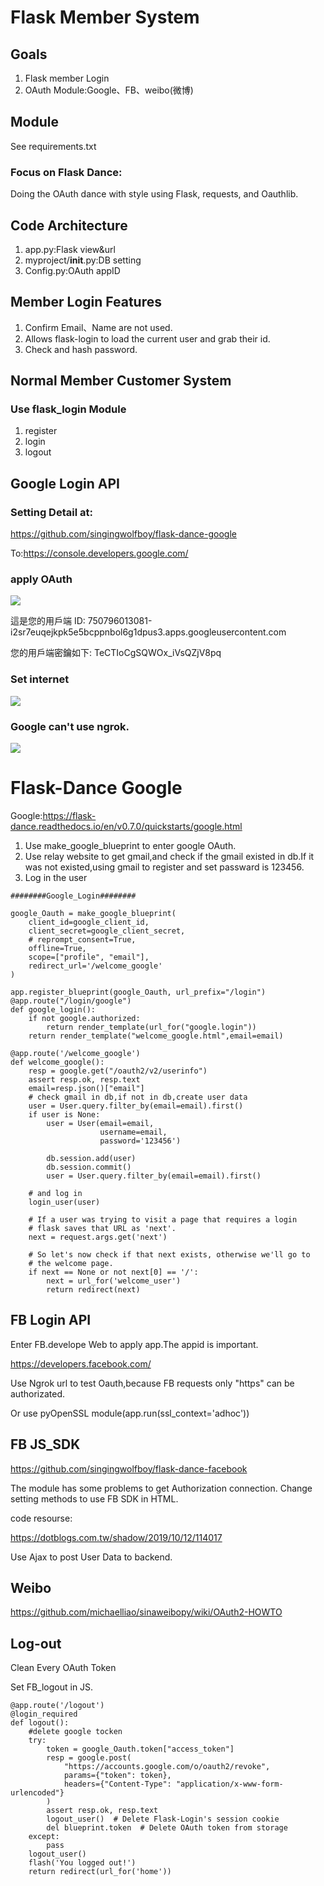 # Flask Member System

## Goals
1. Flask member Login
1. OAuth Module:Google、FB、weibo(微博)

## Module
See requirements.txt
### **Focus on Flask Dance:**
Doing the OAuth dance with style using Flask, requests, and Oauthlib.

## Code Architecture
1. app.py:Flask view&url
2. myproject/__init__.py:DB setting
3. Config.py:OAuth appID

## Member Login Features
1. Confirm Email、Name are not used.
1. Allows flask-login to load the current user and grab their id.
2. Check and hash password.

## Normal Member Customer System

### Use flask_login Module
1. register
1. login
1. logout


## Google Login API

### Setting Detail at:

https://github.com/singingwolfboy/flask-dance-google

To:https://console.developers.google.com/

### apply OAuth

![](https://i.imgur.com/GAF7Nj2.png)



這是您的用戶端 ID:
750796013081-i2sr7euqejkpk5e5bcppnbol6g1dpus3.apps.googleusercontent.com

您的用戶端密鑰如下:
TeCTIoCgSQWOx_iVsQZjV8pq

### Set internet

![](https://i.imgur.com/zs0Fuwr.png)

### Google can't use ngrok.

![](https://i.imgur.com/aKy7JMn.png)


# Flask-Dance Google

Google:https://flask-dance.readthedocs.io/en/v0.7.0/quickstarts/google.html

1. Use make_google_blueprint to enter google OAuth.
1. Use relay website to get gmail,and check if the gmail existed in db.If it was not existed,using gmail to register and set passward is 123456. 
1. Log in the user

```
########Google_Login########

google_Oauth = make_google_blueprint(
    client_id=google_client_id,
    client_secret=google_client_secret,
    # reprompt_consent=True,
    offline=True,
    scope=["profile", "email"],
    redirect_url='/welcome_google'
)

app.register_blueprint(google_Oauth, url_prefix="/login")
@app.route("/login/google")
def google_login():
    if not google.authorized:
        return render_template(url_for("google.login"))
    return render_template("welcome_google.html",email=email)

@app.route('/welcome_google')
def welcome_google():
    resp = google.get("/oauth2/v2/userinfo")
    assert resp.ok, resp.text
    email=resp.json()["email"]
    # check gmail in db,if not in db,create user data
    user = User.query.filter_by(email=email).first()
    if user is None:
        user = User(email=email,
                    username=email,
                    password='123456')

        db.session.add(user)
        db.session.commit()
        user = User.query.filter_by(email=email).first()

    # and log in
    login_user(user)

    # If a user was trying to visit a page that requires a login
    # flask saves that URL as 'next'.
    next = request.args.get('next')

    # So let's now check if that next exists, otherwise we'll go to
    # the welcome page.
    if next == None or not next[0] == '/':
        next = url_for('welcome_user')
        return redirect(next)
```
## FB Login API
Enter FB.develope Web to apply app.The appid is important.

https://developers.facebook.com/

Use Ngrok url to test Oauth,because FB requests only "https" can be authorizated.

Or use pyOpenSSL module(app.run(ssl_context='adhoc'))
## FB JS_SDK 
https://github.com/singingwolfboy/flask-dance-facebook

The module has some problems to get Authorization connection.
Change setting methods to use FB SDK in HTML.

code resourse:

https://dotblogs.com.tw/shadow/2019/10/12/114017

Use Ajax to post User Data to backend.

## Weibo
https://github.com/michaelliao/sinaweibopy/wiki/OAuth2-HOWTO
## Log-out
Clean Every OAuth Token

Set FB_logout in JS.
```
@app.route('/logout')
@login_required
def logout():
    #delete google tocken
    try:
        token = google_Oauth.token["access_token"]
        resp = google.post(
            "https://accounts.google.com/o/oauth2/revoke",
            params={"token": token},
            headers={"Content-Type": "application/x-www-form-urlencoded"}
        )
        assert resp.ok, resp.text
        logout_user()  # Delete Flask-Login's session cookie
        del blueprint.token  # Delete OAuth token from storage
    except:
        pass
    logout_user()
    flash('You logged out!')
    return redirect(url_for('home'))
```

